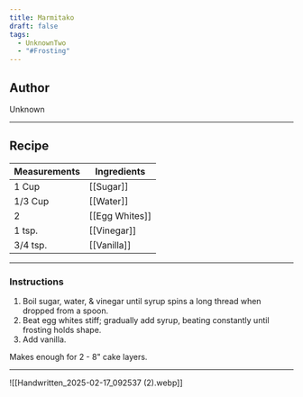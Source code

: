 ```yaml
---
title: Marmitako
draft: false
tags:
  - UnknownTwo
  - "#Frosting"
---
```

## Author
Unknown
___
## Recipe

| Measurements | Ingredients               |
| :----------- | ------------------------- |
|1 Cup|[[Sugar]]|
|1/3 Cup|[[Water]]|
|2|[[Egg Whites]]|
|1 tsp.|[[Vinegar]]|
|3/4 tsp.|[[Vanilla]]|
___
### Instructions
1. Boil sugar, water, & vinegar until syrup spins a long thread when dropped from a spoon.
2. Beat egg whites stiff; gradually add syrup, beating constantly until frosting holds shape.
3. Add vanilla.

Makes enough for 2 - 8" cake layers.
___
![[Handwritten_2025-02-17_092537 (2).webp]]